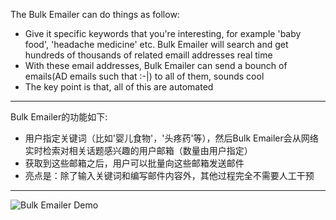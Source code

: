 The Bulk Emailer can do things as follow:   
* Give it specific keywords that you're interesting, for example 'baby food', 'headache medicine' etc. Bulk Emailer will search
 and get hundreds of thousands of related emaill addresses real time    
* With these email addresses, Bulk Emailer can send a bounch of emails(AD emails such that :-|) to all of them, sounds cool   
* The key point is that, all of this are automated   

_____   
Bulk Emailer的功能如下:
* 用户指定关键词（比如'婴儿食物'，'头疼药'等），然后Bulk Emailer会从网络实时检索对相关话题感兴趣的用户邮箱（数量由用户指定）
* 获取到这些邮箱之后，用户可以批量向这些邮箱发送邮件
* 亮点是：除了输入关键词和编写邮件内容外，其他过程完全不需要人工干预

____
![Bulk Emailer Demo](http://zuojie.github.io/demo/bulk_emailer.png "BED")
